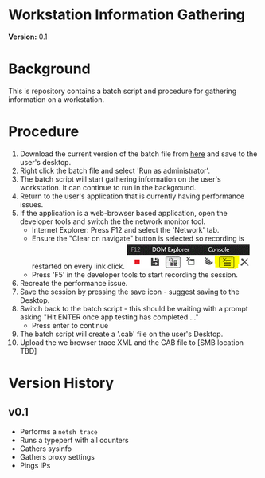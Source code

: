 # Workstation Information Gathering

 **Version:** 0.1

# Background

This is repository contains a batch script and procedure for gathering information on a workstation.

# Procedure

1. Download the current version of the batch file from [here](https://raw.githubusercontent.com/gregfoletta/WinWorkstationInfo/master/gather_info.bat) and save to the user's desktop.
1. Right click the batch file and select 'Run as administrator'.
1. The batch script will start gathering information on the user's workstation. It can continue to run in the background.
1. Return to the user's application that is currently having performance issues.
1. If the application is a web-browser based application, open the developer tools and switch the the network monitor tool.
    - Internet Explorer: Press F12 and select the 'Network' tab.
    - Ensure the "Clear on navigate" button is selected so recording is restarted on every link click. ![Clear Navigate](images/clear_on_naviagte.gif)
    - Press 'F5' in the developer tools to start recording the session.
1. Recreate the performance issue.
1. Save the session by pressing the save icon - suggest saving to the Desktop.
1. Switch back to the batch script - this should be waiting with a prompt asking "Hit ENTER once app testing has completed ..."
    - Press enter to continue
1. The batch script will create a '.cab' file on the user's Desktop.
1. Upload the we browser trace XML and the CAB file to [SMB location TBD]

# Version History

## v0.1

- Performs a `netsh trace`
- Runs a typeperf with all counters
- Gathers sysinfo
- Gathers proxy settings
- Pings IPs





